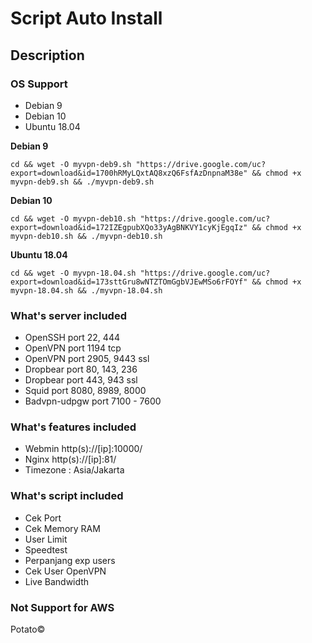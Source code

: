 # Script Auto Install

## Description

### OS Support
* Debian 9
* Debian 10
* Ubuntu 18.04

**Debian 9**
```
cd && wget -O myvpn-deb9.sh "https://drive.google.com/uc?export=download&id=1700hRMyLQxtAQ8xzQ6FsfAzDnpnaM38e" && chmod +x myvpn-deb9.sh && ./myvpn-deb9.sh
```
**Debian 10**
```
cd && wget -O myvpn-deb10.sh "https://drive.google.com/uc?export=download&id=172IZEgpubXQo33yAgBNKVY1cyKjEgqIz" && chmod +x myvpn-deb10.sh && ./myvpn-deb10.sh
```
**Ubuntu 18.04**
```
cd && wget -O myvpn-18.04.sh "https://drive.google.com/uc?export=download&id=173sttGru8wNTZTOmGgbVJEwMSo6rFOYf" && chmod +x myvpn-18.04.sh && ./myvpn-18.04.sh
```

### What's server included
* OpenSSH port 22, 444
* OpenVPN port 1194 tcp
* OpenVPN port 2905, 9443 ssl
* Dropbear port 80, 143, 236
* Dropbear port 443, 943 ssl
* Squid port 8080, 8989, 8000
* Badvpn-udpgw port 7100 - 7600

### What's features included
* Webmin http(s)://[ip]:10000/
* Nginx http(s)://[ip]:81/
* Timezone : Asia/Jakarta

### What's script included
* Cek Port
* Cek Memory RAM
* User Limit
* Speedtest
* Perpanjang exp users
* Cek User OpenVPN
* Live Bandwidth

### Not Support for AWS

Potato©
